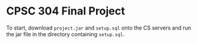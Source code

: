 # CPSC 304 Final Project
To start, download `project.jar` and `setup.sql` onto the CS servers and run the jar file in the directory containing `setup.sql`.
